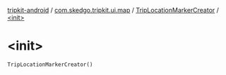 [tripkit-android](../../index.md) / [com.skedgo.tripkit.ui.map](../index.md) / [TripLocationMarkerCreator](index.md) / [&lt;init&gt;](./-init-.md)

# &lt;init&gt;

`TripLocationMarkerCreator()`